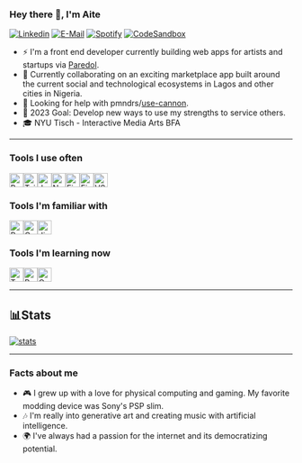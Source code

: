 ### Hey there 👋, I'm Aite
[![Linkedin](https://img.shields.io/badge/linkedin-Aite-369?style=flat-square&logo=linkedin&logoColor=white&color=blue)](https://www.linkedin.com/in/aite)
[![E-Mail](https://img.shields.io/badge/email-reveal-2a8?style=flat-square&logo=gmail&logoColor=white)](mailto:aite@paredol.com)
[![Spotify](https://img.shields.io/static/v1?labelColor=0f0f0f&label=Spotify&message=follow&color=1DB954&style=flat-square&logo=spotify)](https://open.spotify.com/user/03jfaarxiaoyajzuhsugml6pw?si=KU2RoCZLQyeoGygYsHcUDQ)
[![CodeSandbox](https://img.shields.io/static/v1?labelColor=black&label=CodeSandbox&message=@nohr&color=black&style=flat-square&logo=codesandbox)](https://codesandbox.io/u/nohr)

- ⚡️ I'm a front end developer currently building web apps for artists and startups via [Paredol](https://nabla.ooo/).
- 🔬 Currently collaborating on an exciting marketplace app built around the current social and technological ecosystems in Lagos and other cities in Nigeria.
- 🤔 Looking for help with pmndrs/[use-cannon](https://github.com/pmndrs/use-cannon).
- 🔭 2023 Goal: Develop new ways to use my strengths to service others.  
- 🎓 NYU Tisch - Interactive Media Arts BFA

---
### Tools I use often

<img src="https://user-images.githubusercontent.com/25181517/183897015-94a058a6-b86e-4e42-a37f-bf92061753e5.png" title='React' height="25px" width="auto" /><img src="https://user-images.githubusercontent.com/25181517/202896760-337261ed-ee92-4979-84c4-d4b829c7355d.png" title='Tailwind' height="25px" width="auto" /><img src="https://user-images.githubusercontent.com/25181517/117447155-6a868a00-af3d-11eb-9cfe-245df15c9f3f.png" title='JavaScript' height="25px" width="auto" /><img src="https://seeklogo.com/images/N/next-js-logo-8FCFF51DD2-seeklogo.com.png" title='Next.js' height="25px" width="auto" /><img src="https://user-images.githubusercontent.com/25181517/189715289-df3ee512-6eca-463f-a0f4-c10d94a06b2f.png" title='Figma' height="25px" width="auto" /><img src="https://user-images.githubusercontent.com/25181517/189716855-2c69ca7a-5149-4647-936d-780610911353.png" title='Firebase' height="25px" width="auto" /><img src="https://user-images.githubusercontent.com/25181517/192108891-d86b6220-e232-423a-bf5f-90903e6887c3.png" title='VSCode' height="25px" width="auto" />
<br />
### Tools I'm familiar with
<img src="https://user-images.githubusercontent.com/25181517/183423507-c056a6f9-1ba8-4312-a350-19bcbc5a8697.png" title='Python' height="25px" width="auto" /><img src="https://user-images.githubusercontent.com/25181517/183911547-990692bc-8411-4878-99a0-43506cdb69cf.png" title='Google Cloud' height="25px" width="auto" /><img src="https://user-images.githubusercontent.com/25181517/183912952-83784e94-629d-4c34-a961-ae2ae795b662.png" title='Jira' height="25px" width="auto" />

### Tools I'm learning now
<img src="https://user-images.githubusercontent.com/25181517/183890598-19a0ac2d-e88a-4005-a8df-1ee36782fde1.png" title='TypeScript' height="25px" width="auto" /><img src="https://seeklogo.com/images/R/react-native-logo-221C671C70-seeklogo.com.png" title='React Native' height="25px" width="auto" /><img src="https://cdn.freebiesupply.com/logos/large/2x/opengl-1-logo-png-transparent.png" title='OpenGL' height="25px" width="auto" />

---
## 📊Stats
[![stats](https://github-readme-stats.vercel.app/api?username=nohr&hide=issues&count_private=true&show_icons=true&theme=onedark)](https://github.com/anuraghazra/github-readme-stats)
<br />

---
### Facts about me
- 🎮 I grew up with a love for physical computing and gaming. My favorite modding device was Sony's PSP slim.
- 🎶 I'm really into generative art and creating music with artificial intelligence.
- 🌍 I've always had a passion for the internet and its democratizing potential.
